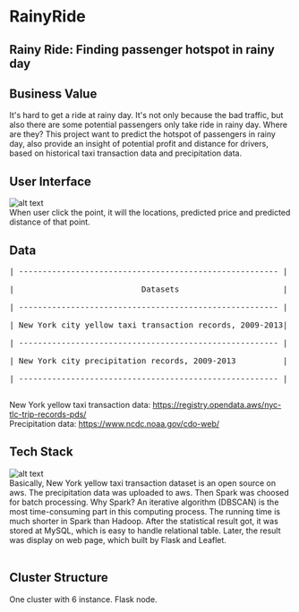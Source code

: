 # RainyRide
## Rainy Ride: Finding passenger hotspot in rainy day
## Business Value
It's hard to get a ride at rainy day. It's not only because the bad traffic, but also there are some potential passengers only take ride in rainy day. Where are they? This project want to predict the hotspot of passengers in rainy day, also provide an insight of potential profit and distance for drivers, based on historical taxi transaction data and precipitation data.
<br>
## User Interface
![alt text](https://github.com/qinyuyue/RainyRide/blob/master/pic/main_page.png)
<br>
When user click the point, it will the locations, predicted price and predicted distance of that point.
## Data
<pre>
| ------------------------------------------------------- | ----- | ---------------------------------------------------- |<br>
|                           Datasets                      |  Size |                      File Format                     |<br>
| ------------------------------------------------------- | ----- | ---------------------------------------------------- |<br>
| New York city yellow taxi transaction records, 2009-2013| ~70GB | csv, monthly records per file, 10M records per month |<br>
| ------------------------------------------------------- | ----- | ---------------------------------------------------- |<br>
| New York city precipitation records, 2009-2013          | ~2MB  | csv, total records in one file                       |<br>
| ------------------------------------------------------- | ----- | ---------------------------------------------------- |<br>
</pre>
New York yellow taxi transaction data: https://registry.opendata.aws/nyc-tlc-trip-records-pds/<br>
Precipitation data: https://www.ncdc.noaa.gov/cdo-web/
<br>
## Tech Stack
![alt text](https://github.com/qinyuyue/RainyRide/blob/master/pic/pipeline.png)
<br>
Basically, New York yellow taxi transaction dataset is an open source on aws. The precipitation data was uploaded to aws. Then Spark was choosed for batch processing. Why Spark? An iterative algorithm (DBSCAN) is the most time-consuming part in this computing process. The running time is much shorter in Spark than Hadoop. After the statistical result got, it was stored at MySQL, which is easy to handle relational table. Later, the result was display on web page, which built by Flask and Leaflet.    
<br>
## Cluster Structure
One cluster with 6 instance.
Flask node.
